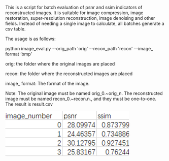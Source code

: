 This is a script for batch evaluation of psnr and ssim indicators of reconstructed images. It is suitable for image compression, image restoration, super-resolution reconstruction, image denoising and other fields. Instead of needing a single image to calculate, all batches generate a csv table.

The usage is as follows:

python image_eval.py --orig_path 'orig' --recon_path 'recon'  --image_ format ‘bmp’

orig: the folder where the original images are placed

recon: the folder where the reconstructed images are placed

image_ format: The format of the image. 

Note: The original image must be named orig_0.~orig_n. The reconstructed image must be  named recon_0.~recon.n., and they must be one-to-one.
		The result is result.csv

![result](result.png)

